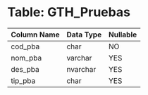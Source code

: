 # Table: GTH_Pruebas

| Column Name | Data Type | Nullable |
|-------------|-----------|----------|
| cod_pba | char | NO |
| nom_pba | varchar | YES |
| des_pba | nvarchar | YES |
| tip_pba | char | YES |
